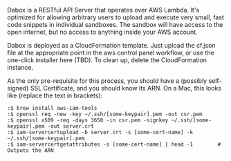 Dabox is a RESTful API Server that operates over AWS Lambda.  It's optimized for allowing arbitrary users to upload and execute very small, fast code snippets in individual sandboxes.  The sandbox will have access to the open internet, but no access to anything inside your AWS account.

Dabox is deployed as a CloudFormation template.  Just upload the cf.json file at the appropriate point in the aws control panel workflow, or use the one-click installer here (TBD).  To clean up, delete the CloudFormation instance.

As the only pre-requisite for this process, you should have a (possibly self-signed) SSL Certificate, and you should know its ARN.  On a Mac, this looks like (replace the text in brackets):

    :$ brew install aws-iam-tools
    :$ openssl req -new -key ~/.ssh/[some-keypair].pem -out csr.pem
    :$ openssl x509 -req -days 3650 -in csr.pem -signkey ~/.ssh/[some-keypair].pem -out server.crt
    :$ iam-servercertupload -b server.crt -s [some-cert-name] -k ~/.ssh/[some-keypair].pem
    :$ iam-servercertgetattributes -s [some-cert-name] | head -1        # Outputs the ARN
